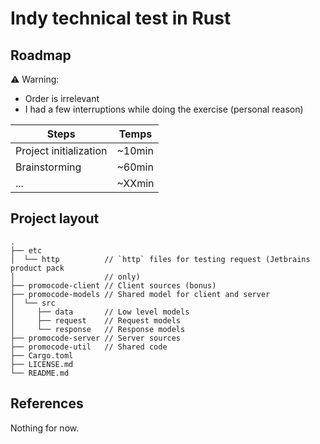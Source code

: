 # Indy technical test in Rust

## Roadmap

:warning: Warning:

- Order is irrelevant
- I had a few interruptions while doing the exercise (personal reason)

| Steps                  | Temps  |
|------------------------|--------|
| Project initialization | ~10min |
| Brainstorming          | ~60min |
| ...                    | ~XXmin |

## Project layout

```text
.
├── etc
│  └── http          // `http` files for testing request (Jetbrains product pack
│                    // only)
├── promocode-client // Client sources (bonus)
├── promocode-models // Shared model for client and server
│  └── src
│     ├── data       // Low level models
│     ├── request    // Request models
│     └── response   // Response models
├── promocode-server // Server sources
├── promocode-util   // Shared code
├── Cargo.toml
├── LICENSE.md
└── README.md
```

## References

Nothing for now.

